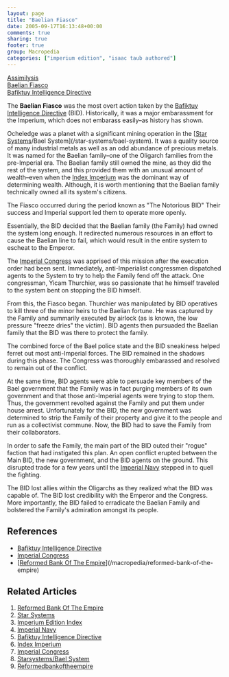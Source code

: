 ```yaml
---
layout: page
title: "Baelian Fiasco"
date: 2005-09-17T16:13:48+00:00
comments: true
sharing: true
footer: true
group: Macropedia
categories: ["imperium edition", "isaac taub authored"]
---
```


<div class='row'>
	<div class='col-md-4'><a href='/macropedia/assimilysis'>Assimilysis</a></div>
	<div class='col-md-4'><a href='/macropedia/baelian-fiasco'>Baelian Fiasco</a></div>
	<div class='col-md-4'><a href='/macropedia/bafiktuy-intelligence-directive'>Bafiktuy Intelligence Directive</a></div>
</div>


The **Baelian Fiasco** was the most overt action taken by the [Bafiktuy Intelligence Directive](/macropedia/bafiktuy-intelligence-directive) (BID). Historically, it was a major embarassment for the Imperium, which does not embarass easily&ndash;as history has shown.

Ocheledge was a planet with a significant mining operation in the [[Star Systems](/macropedia/star-systems)/Bael System](/star-systems/bael-system). It was a quality source of many industrial metals as well as an odd abundance of precious metals. It was named for the Baelian family&ndash;one of the Oligarch families from the pre-Imperial era. The Baelian family still owned the mine, as they did the rest of the system, and this provided them with an unusual amount of wealth&ndash;even when the [Index Imperium](/macropedia/reformed-bank-of-the-empire) was the dominant way of determining wealth. Although, it is worth mentioning that the Baelian family technically owned all its system's citizens.

The Fiasco occurred during the period known as "The Notorious BID" Their success and Imperial support led them to operate more openly.

Essentially, the BID decided that the Baelian family (the Family) had owned the system long enough. It redirected numerous resources in an effort to cause the Baelian line to fail, which would result in the entire system to escheat to the Emperor.

The [Imperial Congress](/macropedia/imperial-congress) was apprised of this mission after the execution order had been sent. Immediately, anti-Imperialist congressmen dispatched agents to the System to try to help the Family fend off the attack. One congressman, Yicam Thurchier, was so passionate that he himself traveled to the system bent on stopping the BID himself.

From this, the Fiasco began. Thurchier was manipulated by BID operatives to kill three of the minor heirs to the Baelian fortune. He was captured by the Family and summarily executed by airlock (as is known, the low pressure "freeze dries" the victim). BID agents then pursuaded the Baelian family that the BID was there to protect the family.

The combined force of the Bael police state and the BID sneakiness helped ferret out most anti-Imperial forces. The BID remained in the shadows during this phase. The Congress was thoroughly embarassed and resolved to remain out of the conflict.

At the same time, BID agents were able to persuade key members of the Bael government that the Family was in fact purging members of its own government and that those anti-Imperial agents were trying to stop them. Thus, the government revolted against the Family and put them under house arrest. Unfortunately for the BID, the new government was determined to strip the Family of their property and give it to the people and run as a collectivist commune. Now, the BID had to save the Family from their collaborators.

In order to safe the Family, the main part of the BID outed their "rogue" faction that had instigated this plan. An open conflict erupted between the Main BID, the new government, and the BID agents on the ground. This disrupted trade for a few years until the [Imperial Navy](/macropedia/imperial-navy) stepped in to quell the fighting.

The BID lost allies within the Oligarchs as they realized what the BID was capable of. The BID lost credibility with the Emperor and the Congress. More importantly, the BID failed to erradicate the Baelian Family and bolstered the Family's admiration amongst its people.

## References
* [Bafiktuy Intelligence Directive](/macropedia/bafiktuy-intelligence-directive)
* [Imperial Congress](/macropedia/imperial-congress)
* [[Reformed Bank Of The Empire](/macropedia/reformed-bank-of-the-empire)](/macropedia/reformed-bank-of-the-empire)

## Related Articles

1. [Reformed Bank Of The Empire](/macropedia/reformed-bank-of-the-empire)
2. [Star Systems](/macropedia/star-systems)
3. [Imperium Edition Index](/macropedia/imperium-edition-index)
4. [Imperial Navy](/macropedia/imperial-navy)
5. [Bafiktuy Intelligence Directive](/macropedia/bafiktuy-intelligence-directive)
6. [Index Imperium](/macropedia/reformed-bank-of-the-empire)
7. [Imperial Congress](/macropedia/imperial-congress)
8. [Starsystems/Bael System](/star-systems/bael-system)
9. [Reformedbankoftheempire](/macropedia/reformed-bank-of-the-empire)


 
